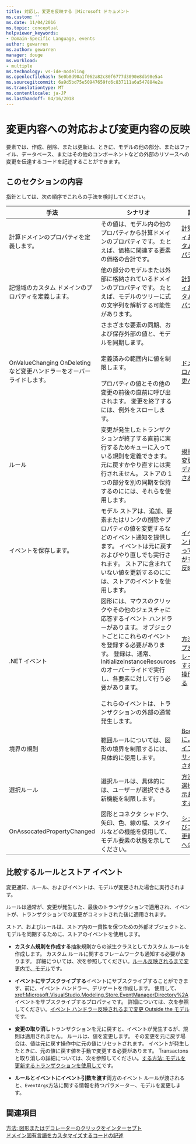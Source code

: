 ```yaml
---
title: 対応し、変更を反映する |Microsoft ドキュメント
ms.custom: ''
ms.date: 11/04/2016
ms.topic: conceptual
helpviewer_keywords:
- Domain-Specific Language, events
author: gewarren
ms.author: gewarren
manager: douge
ms.workload:
- multiple
ms.technology: vs-ide-modeling
ms.openlocfilehash: 5e0b8d90a1f062a82c80f6777d3090e8db98e5a4
ms.sourcegitcommit: 6a9d5bd75e50947659fd6c837111a6a547884e2a
ms.translationtype: MT
ms.contentlocale: ja-JP
ms.lasthandoff: 04/16/2018
---
```

# <a name="responding-to-and-propagating-changes"></a>変更内容への対応および変更内容の反映
要素では、作成、削除、または更新は、ときに、モデルの他の部分、またはファイル、データベース、またはその他のコンポーネントなどの外部のリソースへの変更を伝達するコードを記述することができます。  
  
## <a name="in-this-section"></a>このセクションの内容  
 指針としては、次の順序でこれらの手法を検討してください。  
  
|手法|シナリオ|詳細情報|  
|---------------|---------------|--------------------------|  
|計算ドメインのプロパティを定義します。|その値は、モデル内の他のプロパティから計算ドメインのプロパティです。 たとえば、価格に関連する要素の価格の合計です。|[計算プロパティおよびカスタム格納プロパティ](../modeling/calculated-and-custom-storage-properties.md)|  
|記憶域のカスタム ドメインのプロパティを定義します。|他の部分のモデルまたは外部に格納されているドメインのプロパティです。 たとえば、モデルのツリーに式の文字列を解析する可能性があります。|[計算プロパティおよびカスタム格納プロパティ](../modeling/calculated-and-custom-storage-properties.md)|  
|OnValueChanging OnDeleting など変更ハンドラーをオーバーライドします。|さまざまな要素の同期、および保存外部の値と、モデルを同期します。<br /><br /> 定義済みの範囲内に値を制限します。<br /><br /> プロパティの値とその他の変更の前後の直前に呼び出されます。 変更を終了するには、例外をスローします。|[ドメイン プロパティ値変更ハンドラー](../modeling/domain-property-value-change-handlers.md)|  
|ルール|変更が発生したトランザクションが終了する直前に実行するためキューに入っている規則を定義できます。 元に戻すかやり直すには実行されません。 ストアの 1 つの部分を別の同期を保持するのにには、それらを使用します。|[規則によって変更内容がモデル内に反映される](../modeling/rules-propagate-changes-within-the-model.md)|  
|イベントを保存します。|モデル ストアは、追加、要素またはリンクの削除やプロパティの値を変更するなどのイベント通知を提供します。 イベントは元に戻すおよびやり直しでも実行されます。 ストアに含まれていない値を更新するのにには、ストアのイベントを使用します。|[イベント ハンドラーによって変更内容がモデル外に反映される](../modeling/event-handlers-propagate-changes-outside-the-model.md)|  
|.NET イベント|図形には、マウスのクリックやその他のジェスチャに応答するイベント ハンドラーがあります。 オブジェクトごとにこれらのイベントを登録する必要があります。 登録は、通常、InitializeInstanceResources のオーバーライドで実行し、各要素に対して行う必要があります。<br /><br /> これらのイベントは、トランザクションの外部の通常発生します。|[方法: シェイプまたはデコレーターに対するクリック操作を受け取る](../modeling/how-to-intercept-a-click-on-a-shape-or-decorator.md)|  
|境界の規則|範囲ルールについては、図形の境界を制限するには、具体的に使用します。|[BoundsRules によってシェイプの位置とサイズが制限される](../modeling/boundsrules-constrain-shape-location-and-size.md)|  
|選択ルール|選択ルールは、具体的には、ユーザーが選択できる新機能を制限します。|[方法: 現在の選択項目を表示および制限する](../modeling/how-to-access-and-constrain-the-current-selection.md)|  
|OnAssocatedPropertyChanged|図形とコネクタ シャドウ、矢印、色、線の幅、スタイルなどの機能を使用して、モデル要素の状態を示してください。|[シェイプおよびコネクタの更新とモデルへの反映](../modeling/updating-shapes-and-connectors-to-reflect-the-model.md)|  
  
## <a name="comparing-rules-and-store-events"></a>**比較するルールとストア イベント**  
 変更通知、ルール、およびイベントは、モデルが変更された場合に実行されます。  
  
 ルールは通常が、変更が発生した、最後のトランザクションで適用され、イベントが、トランザクションでの変更がコミットされた後に適用されます。  
  
 ストア、およびルールは、ストア内の一貫性を保つための外部オブジェクトと、モデルを同期するために、ストアのイベントを使用します。  
  
-   **カスタム規則を作成する**抽象規則からの派生クラスとしてカスタム ルールを作成します。 カスタム ルールに関するフレームワークも通知する必要があります。 詳細については、次を参照してください。[ルール反映されるまで変更内で、モデル](../modeling/rules-propagate-changes-within-the-model.md)です。  
  
-   **イベントにサブスクライブする**イベントにサブスクライブすることができます、前に、イベント ハンドラー、デリゲートを作成します。 使用して、<xref:Microsoft.VisualStudio.Modeling.Store.EventManagerDirectory%2A>イベントをサブスクライブするプロパティです。 詳細については、次を参照してください。[イベント ハンドラー反映されるまで変更 Outside the モデル](../modeling/event-handlers-propagate-changes-outside-the-model.md)です。  
  
-   **変更の取り消し**トランザクションを元に戻すと、イベントが発生するが、規則は適用されません。 ルールは、値を変更します。 その変更を元に戻す場合は、値は元に戻す操作中に元の値にリセットされます。 イベントが発生したときに、元の値に戻す値を手動で変更する必要があります。 Transactons と取り消しの詳細については、次を参照してください。[する方法: モデルを更新するトランザクションを使用して](../modeling/how-to-use-transactions-to-update-the-model.md)です。  
  
-   **ルールとイベントにイベント引数を渡す**両方のイベント ルールが渡されると、`EventArgs`方法に関する情報を持つパラメーター、モデルを変更します。  
  
## <a name="see-also"></a>関連項目  
 [方法: 図形またはデコレーターのクリックをインターセプト](../modeling/how-to-intercept-a-click-on-a-shape-or-decorator.md)   
 [ドメイン固有言語をカスタマイズするコードの記述](../modeling/writing-code-to-customise-a-domain-specific-language.md)